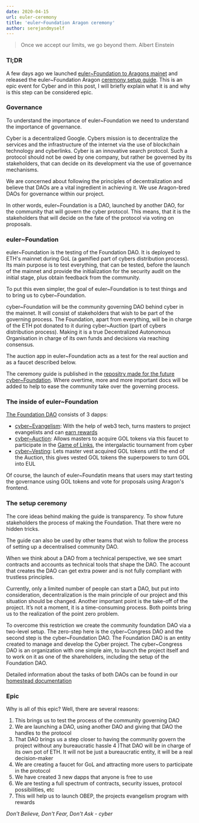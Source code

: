 ```yaml
---
date: 2020-04-15
url: euler-ceremony
title: 'euler~Foundation Aragon ceremony'
author: serejandmyself
---
```


> Once we accept our limits, we go beyond them. Albert Einstein

### Tl;DR
A few days ago we launched [euler~Foundation to Aragons mainet](https://mainnet.aragon.org/#/eulerfoundation) and released the euler\~Foundation Aragon [ceremony setup guide](https://github.com/cybercongress/cyber-foundation/blob/master/euler-foundation/foundation.md). This is an epic event for Cyber and in this post, I will briefly explain what it is and why is this step can be considered epic.

### Governance
To understand the importance of euler~Foundation we need to understand the importance of governance. 

Cyber is a decentralized Google. Cybers mission is to decentralize the services and the infrastructure of the internet via the use of blockchain technology and cyberlinks. Cyber is an innovative search protocol. Such a protocol should not be owed by one company, but rather be governed by its stakeholders, that can decide on its development via the use of governance mechanisms.

We are concerned about following the principles of decentralization and believe that DAOs are a vital ingredient in achieving it. We use Aragon-bred DAOs for governance within our project. 

In other words, euler~Foundation is a DAO, launched by another DAO, for the community that will govern the cyber protocol. This means, that it is the stakeholders that will decide on the fate of the protocol via voting on proposals. 

### euler~Foundation
euler~Foundation is the testing of the Foundation DAO. It is deployed to ETH's mainnet during GoL (a gamified part of cybers distribution process). Its main purpose is to test everything, that can be tested, before the launch of the mainnet and provide the initialization for the security audit on the initial stage, plus obtain feedback from the community.

To put this even simpler, the goal of euler~Foundation is to test things and to bring us to cyber\~Foundation. 

cyber\~Foundation will be the community governing DAO behind cyber in the mainnet. It will consist of stakeholders that wish to be part of the governing process. The Foundation, apart from everything, will be in charge of the ETH pot donated to it during cyber\~Auction (part of cybers distribution process).
Making it is a true Decentralized Autonomous Organisation in charge of its own funds and decisions via reaching consensus.

The auction app in euler~Foundation acts as a test for the real auction and as a faucet described below.

The ceremony guide is published in the [repositry made for the future cyber~Foundation](https://github.com/cybercongress/cyber-foundation).
Where overtime, more and more important docs will be added to help to ease the community take over the governing process.

### The inside of euler~Foundation
[The Foundation DAO](https://mainnet.aragon.org/#/eulerfoundation) consists of 3 dapps:

- [cyber~Evangelism](https://github.com/cybercongress/aragon-evangelism-app): With the help of web3 tech, turns masters to project evangelists and can [earn rewards](https://github.com/cybercongress/congress/blob/master/ecosystem/donations/obep.md)
- [cyber~Auction](https://github.com/cybercongress/aragon-auction-app): Allows masters to acquire GOL tokens via this faucet to participate in the [Game of Links](https://github.com/cybercongress/congress/blob/master/ecosystem/Cyber%20Homestead%20doc.md#playing-gol), the intergalactic tournament from cyber
- [cyber~Vesting](https://github.com/cybercongress/aragon-vesting-app): Lets master vest acquired GOL tokens until the end of the Auction, this gives vested GOL tokens the superpowers to turn GOL into EUL 

Of course, the launch of euler~Foundatin means that users may start testing the governance using GOL tokens and vote for proposals using Aragon's frontend.

### The setup ceremony 
The core ideas behind making the guide is transparency. To show future stakeholders the process of making the Foundation. That there were no hidden tricks. 

The guide can also be used by other teams that wish to follow the process of setting up a decentralised community DAO.

When we think about a DAO from a technical perspective, we see smart contracts and accounts as technical tools that shape the DAO. The account that creates the DAO can get extra power and is not fully compliant with trustless principles.

Currently, only a limited number of people can start a DAO, but put into consideration, decentralization is the main principle of our project and this situation should be changed. Another important point is the take-off of the project. It’s not a moment, it is a time-consuming process. Both points bring us to the realization of the point zero problem.

To overcome this restriction we create the community foundation DAO via a two-level setup. The zero-step here is the cyber\~Congress DAO and the second step is the cyber~Foundation DAO. The Foundation DAO is an entity created to manage and develop the Cyber project. The cyber\~Congress DAO is an organization with one simple aim, to launch the project itself and to 
work on it as one of the shareholders, including the setup of the Foundation DAO.

Detailed information about the tasks of both DAOs can be found in our 
[homestead documentation](https://github.com/cybercongress/congress/blob/master/ecosystem/Cyber%20Homestead%20doc.md)

### Epic 
Why is all of this epic? Well, there are several reasons:

1) This brings us to test the process of the community governing DAO
2) We are launching a DAO, using another DAO and giving that DAO the handles to the protocol
3) That DAO brings us a step closer to having the community govern the project without any bureaucratic hassle
4 )That DAO will be in charge of its own pot of ETH. It will not be just a bureaucratic entity, it will be a real decision-maker
5) We are creating a faucet for GoL and attracting more users to participate in the protocol
6) We have created 3 new dapps that anyone is free to use
7) We are testing a full spectrum of contracts, security issues, protocol possibilities, etc
8) This will help us to launch OBEP, the projects evangelism program with rewards

*Don't Believe, Don't Fear, Don't Ask - cyber*

